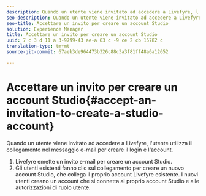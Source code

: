 ```yaml
---
description: Quando un utente viene invitato ad accedere a Livefyre, l'utente utilizza il collegamento nel messaggio e-mail per creare il login e l'account.
seo-description: Quando un utente viene invitato ad accedere a Livefyre, l'utente utilizza il collegamento nel messaggio e-mail per creare il login e l'account.
seo-title: Accettare un invito per creare un account Studio
solution: Experience Manager
title: Accettare un invito per creare un account Studio
uuid: 7 c 3 d 11 a 3-9799-43 ae-a 63 c -9 ce 2 cb 15782 c
translation-type: tm+mt
source-git-commit: 67aeb3de964473b326c88c3a3f81ff48a6a12652

---
```



# Accettare un invito per creare un account Studio{#accept-an-invitation-to-create-a-studio-account}

Quando un utente viene invitato ad accedere a Livefyre, l&#39;utente utilizza il collegamento nel messaggio e-mail per creare il login e l&#39;account.

1. Livefyre emette un invito e-mail per creare un account Studio.
1. Gli utenti esistenti fanno clic sul collegamento per creare un nuovo account Studio, che collega il proprio account Livefyre esistente. I nuovi utenti creano un account che si connetta al proprio account Studio e alle autorizzazioni di ruolo utente.
